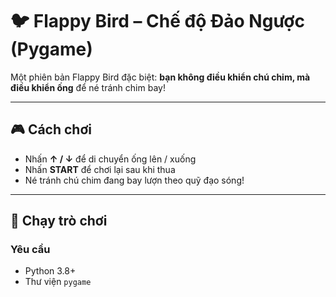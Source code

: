 # 🐦 Flappy Bird – Chế độ Đảo Ngược (Pygame)

Một phiên bản Flappy Bird đặc biệt: **bạn không điều khiển chú chim, mà điều khiển ống** để né tránh chim bay!  

---

## 🎮 Cách chơi

- Nhấn **↑ / ↓** để di chuyển ống lên / xuống
- Nhấn **START** để chơi lại sau khi thua
- Né tránh chú chim đang bay lượn theo quỹ đạo sóng!

---

## 🚀 Chạy trò chơi

### Yêu cầu
- Python 3.8+
- Thư viện `pygame`


